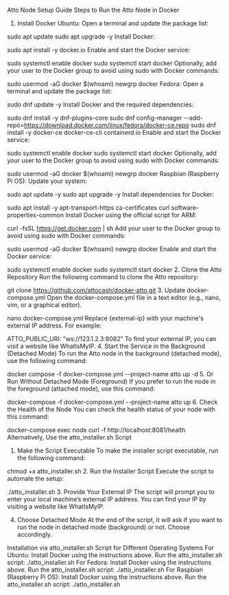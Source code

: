 Atto Node Setup Guide
Steps to Run the Atto Node in Docker
1. Install Docker
Ubuntu:
Open a terminal and update the package list:

sudo apt update
sudo apt upgrade -y
Install Docker:

sudo apt install -y docker.io
Enable and start the Docker service:

sudo systemctl enable docker
sudo systemctl start docker
Optionally, add your user to the Docker group to avoid using sudo with Docker commands:

sudo usermod -aG docker $(whoami)
newgrp docker
Fedora:
Open a terminal and update the package list:

sudo dnf update -y
Install Docker and the required dependencies:

sudo dnf install -y dnf-plugins-core
sudo dnf config-manager --add-repo=https://download.docker.com/linux/fedora/docker-ce.repo
sudo dnf install -y docker-ce docker-ce-cli containerd.io
Enable and start the Docker service:

sudo systemctl enable docker
sudo systemctl start docker
Optionally, add your user to the Docker group to avoid using sudo with Docker commands:

sudo usermod -aG docker $(whoami)
newgrp docker
Raspbian (Raspberry Pi OS):
Update your system:

sudo apt update -y
sudo apt upgrade -y
Install dependencies for Docker:

sudo apt install -y apt-transport-https ca-certificates curl software-properties-common
Install Docker using the official script for ARM:

curl -fsSL https://get.docker.com | sh
Add your user to the Docker group to avoid using sudo with Docker commands:

sudo usermod -aG docker $(whoami)
newgrp docker
Enable and start the Docker service:

sudo systemctl enable docker
sudo systemctl start docker
2. Clone the Atto Repository
Run the following command to clone the Atto repository:

git clone https://github.com/attocash/docker-atto.git
3. Update docker-compose.yml
Open the docker-compose.yml file in a text editor (e.g., nano, vim, or a graphical editor).

nano docker-compose.yml
Replace {external-ip} with your machine's external IP address. For example:

ATTO_PUBLIC_URI: "ws://123.1.2.3:8082"
To find your external IP, you can visit a website like WhatIsMyIP.
4. Start the Service in the Background (Detached Mode)
To run the Atto node in the background (detached mode), use the following command:

docker compose -f docker-compose.yml --project-name atto up -d
5. Or Run Without Detached Mode (Foreground)
If you prefer to run the node in the foreground (attached mode), use this command:

docker-compose -f docker-compose.yml --project-name atto up
6. Check the Health of the Node
You can check the health status of your node with this command:

docker-compose exec node curl -f http://localhost:8081/health
Alternatively, Use the atto_installer.sh Script
1. Make the Script Executable
To make the installer script executable, run the following command:

chmod +x atto_installer.sh
2. Run the Installer Script
Execute the script to automate the setup:

./atto_installer.sh
3. Provide Your External IP
The script will prompt you to enter your local machine’s external IP address. You can find your IP by visiting a website like WhatIsMyIP.

4. Choose Detached Mode
At the end of the script, it will ask if you want to run the node in detached mode (background) or not. Choose accordingly.

Installation via atto_installer.sh Script for Different Operating Systems
For Ubuntu:
Install Docker using the instructions above.
Run the atto_installer.sh script:
./atto_installer.sh
For Fedora:
Install Docker using the instructions above.
Run the atto_installer.sh script:
./atto_installer.sh
For Raspbian (Raspberry Pi OS):
Install Docker using the instructions above.
Run the atto_installer.sh script:
./atto_installer.sh

